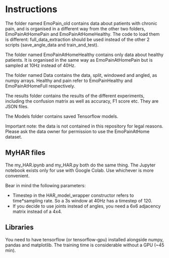 # Instructions

The folder named EmoPain_old contains data about patients with chronic pain,
and is organised in a different way from the other two folders, EmoPainAtHomePain
and EmoPainAtHomeHealthy. The code to load them is different: full_data_extraction
should be used instead of the other 2 scripts (save_angle_data and 
train_and_test). 

The folder named EmoPainAtHomeHealthy contains only data about healthy patients.
It is organised in the same way as EmoPainAtHomePain but is sampled at
10Hz instead of 40Hz.

The folder named Data contains the data, split, windowed and angled, as numpy arrays.
Healthy and pain refer to EmoPainHealthy and EmoPainAtHomeFull respectively.

The results folder contains the results of the different experiments,
including the confusion matrix as well as accuracy, F1 score etc. They are JSON files.

The Models folder contains saved Tensorflow models.

Important note: the data is not contained in this repository for legal reasons. Please ask the data owner for permission to use the EmoPainAtHome dataset.

## MyHAR files

The my_HAR.ipynb and my_HAR.py both do the same thing. The Jupyter notebook exists only for use with Google Colab.
Use whichever is more convenient.

Bear in mind the following parameters:

* Timestep in the HAR_model_wrapper constructor refers to time*sampling rate. So a 3s window at 40Hz has a timestep of 120.
* If you decide to use joints instead of angles, you need a 6x6 adjacency matrix instead of a 4x4.


## Libraries

You need to have tensorflow (or tensorflow-gpu)
installed alongside numpy, pandas and matplotlib. The training time is considerable without a GPU (~45 min).